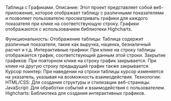 Таблица с Графиками.
Описание:
Этот проект представляет собой веб-приложение, которое отображает таблицу с различными показателями и позволяет пользователю просматривать графики для каждого показателя при клике на соответствующую строку. Графики отображаются с использованием библиотеки Highcharts.

Функциональность:
Отображение таблицы: Таблица содержит различные показатели, такие как выручка, наценка, безналичный расчет и т.д.
Интерактивные графики: При клике на строку таблицы отображается график, соответствующий данным этой строки.
Закрытие графиков: При повторном клике на строку график закрывается. При клике на другую строку предыдущий график также закрывается.
Курсор поинтер: При наведении на строки таблицы курсор изменяется на указатель, указывая на возможность взаимодействия.
Технологии:
HTML/CSS: Для создания структуры и стилизации веб-страницы.
JavaScript: Для обработки событий и взаимодействия с пользователем.
Highcharts: Библиотека для создания интерактивных графиков.
